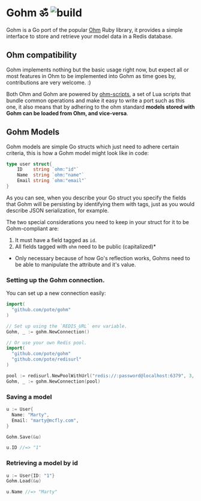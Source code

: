 # Gohm ॐ ![build](https://travis-ci.org/pote/gohm.svg)

Gohm is a Go port of the popular [Ohm](https://github.com/soveran/ohm) Ruby library, it provides a simple interface to store and retrieve your model data in a Redis database.

## Ohm compatibility

Gohm implements nothing but the basic usage right now, but expect all or most features in Ohm to be implemented into Gohm as time goes by, contributions are very welcome. :)

Both Ohm and Gohm are powered by [ohm-scripts](https://github.com/soveran/ohm-scripts), a set of Lua scripts that bundle common operations and make it easy to write a port such as this one, it also means that by adhering to the ohm standard **models stored with Gohm can be loaded from Ohm, and vice-versa**.

## Gohm Models

Gohm models are simple Go structs which just need to adhere certain criteria, this is how a Gohm model might look like in code:

```go
type user struct{
	ID    string `ohm:"id"`
	Name  string `ohm:"name"`
	Email string `ohm:"email"`
}
```

As you can see, when you describe your Go struct you specify the fields that Gohm will be persisting by identifying them with tags, just as you would describe JSON serialization, for example.

The two special considerations you need to keep in your struct for it to be Gohm-compliant are:

1) It must have a field tagged as `id`.
2) All fields tagged with `ohm` need to be public (capitalized)\*

* Only necessary because of how Go's reflection works, Gohms need to be able to manipulate the attribute and it's value.


### Setting up the Gohm connection.

You can set up a new connection easily:

```go
import(
  "github.com/pote/gohm"
)

// Set up using the `REDIS_URL` env variable.
Gohm, _ := gohm.NewConnection()

// Or use your own Redis pool.
import(
  "github.com/pote/gohm"
  "github.com/pote/redisurl"
)

pool := redisurl.NewPoolWithUrl("redis://:password@localhost:6379", 3, 200, "240s")
Gohm, _ := gohm.NewConnection(pool)
```

### Saving a model

```go
u := User{
  Name: "Marty",
  Email: "marty@mcfly.com",
}

Gohm.Save(&u)

u.ID //=> "1"
```

### Retrieving a model by id

```go
u := User{ID: "1"}
Gohm.Load(&u)

u.Name //=> "Marty"
```
